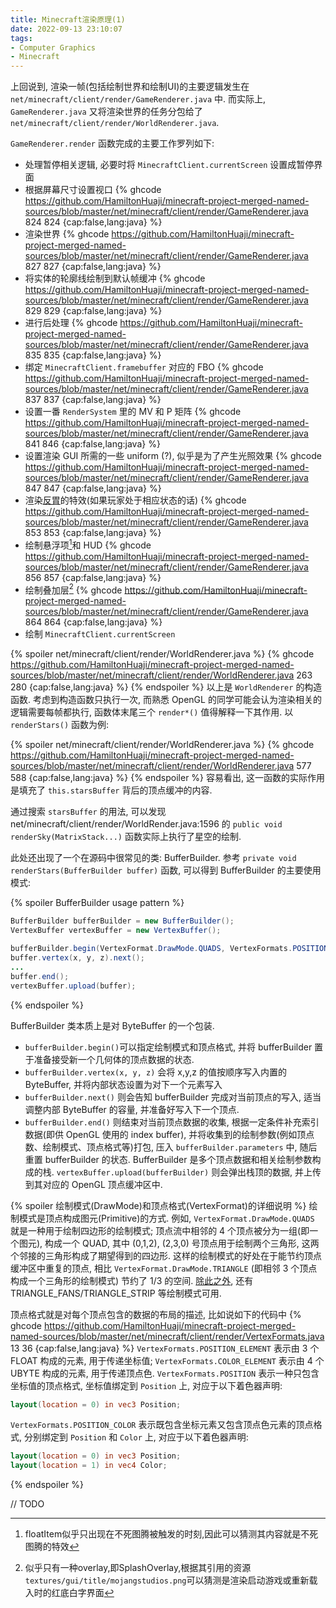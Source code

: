 ```yaml
---
title: Minecraft渲染原理(1)
date: 2022-09-13 23:10:07
tags:
- Computer Graphics
- Minecraft
---
```


上回说到, 渲染一帧(包括绘制世界和绘制UI)的主要逻辑发生在 `net/minecraft/client/render/GameRenderer.java` 中. 而实际上, `GameRenderer.java` 又将渲染世界的任务分包给了 `net/minecraft/client/render/WorldRenderer.java`.

`GameRenderer.render` 函数完成的主要工作罗列如下:
+ 处理暂停相关逻辑, 必要时将 `MinecraftClient.currentScreen` 设置成暂停界面
+ 根据屏幕尺寸设置视口 {% ghcode https://github.com/HamiltonHuaji/minecraft-project-merged-named-sources/blob/master/net/minecraft/client/render/GameRenderer.java 824 824 {cap:false,lang:java} %}
+ 渲染世界 {% ghcode https://github.com/HamiltonHuaji/minecraft-project-merged-named-sources/blob/master/net/minecraft/client/render/GameRenderer.java 827 827 {cap:false,lang:java} %}
+ 将实体的轮廓线绘制到默认帧缓冲 {% ghcode https://github.com/HamiltonHuaji/minecraft-project-merged-named-sources/blob/master/net/minecraft/client/render/GameRenderer.java 829 829 {cap:false,lang:java} %}
+ 进行后处理 {% ghcode https://github.com/HamiltonHuaji/minecraft-project-merged-named-sources/blob/master/net/minecraft/client/render/GameRenderer.java 835 835 {cap:false,lang:java} %}
+ 绑定 `MinecraftClient.framebuffer` 对应的 FBO {% ghcode https://github.com/HamiltonHuaji/minecraft-project-merged-named-sources/blob/master/net/minecraft/client/render/GameRenderer.java 837 837 {cap:false,lang:java} %}
+ 设置一番 `RenderSystem` 里的 MV 和 P 矩阵 {% ghcode https://github.com/HamiltonHuaji/minecraft-project-merged-named-sources/blob/master/net/minecraft/client/render/GameRenderer.java 841 846 {cap:false,lang:java} %}
+ 设置渲染 GUI 所需的一些 uniform (?), 似乎是为了产生光照效果 {% ghcode https://github.com/HamiltonHuaji/minecraft-project-merged-named-sources/blob/master/net/minecraft/client/render/GameRenderer.java 847 847 {cap:false,lang:java} %}
+ 渲染[反胃](https://minecraft.fandom.com/zh/wiki/%E5%8F%8D%E8%83%83)的特效(如果玩家处于相应状态的话) {% ghcode https://github.com/HamiltonHuaji/minecraft-project-merged-named-sources/blob/master/net/minecraft/client/render/GameRenderer.java 853 853 {cap:false,lang:java} %}
+ 绘制悬浮项[^1]和 HUD {% ghcode https://github.com/HamiltonHuaji/minecraft-project-merged-named-sources/blob/master/net/minecraft/client/render/GameRenderer.java 856 857 {cap:false,lang:java} %}
+ 绘制叠加层[^2] {% ghcode https://github.com/HamiltonHuaji/minecraft-project-merged-named-sources/blob/master/net/minecraft/client/render/GameRenderer.java 864 864 {cap:false,lang:java} %}
+ 绘制 `MinecraftClient.currentScreen`

<!-- 这两个类都不是一般的复杂, 因此我们可以尝试从一部分简单的逻辑入手, 来挖掘 ojng 程序员惯用的编码模式. -->

<!-- more -->
{% spoiler net/minecraft/client/render/WorldRenderer.java %}
{% ghcode https://github.com/HamiltonHuaji/minecraft-project-merged-named-sources/blob/master/net/minecraft/client/render/WorldRenderer.java 263 280 {cap:false,lang:java} %}
{% endspoiler %}
以上是 `WorldRenderer` 的构造函数. 考虑到构造函数只执行一次, 而熟悉 OpenGL 的同学可能会认为渲染相关的逻辑需要每帧都执行, 函数体末尾三个 `render*()` 值得解释一下其作用. 以 `renderStars()` 函数为例:

{% spoiler net/minecraft/client/render/WorldRenderer.java %}
{% ghcode https://github.com/HamiltonHuaji/minecraft-project-merged-named-sources/blob/master/net/minecraft/client/render/WorldRenderer.java 577 588 {cap:false,lang:java} %}
{% endspoiler %}
容易看出, 这一函数的实际作用是填充了 `this.starsBuffer` 背后的顶点缓冲的内容. 

通过搜索 `starsBuffer` 的用法, 可以发现 net/minecraft/client/render/WorldRender.java:1596 的 `public void renderSky(MatrixStack...)` 函数实际上执行了星空的绘制.

此处还出现了一个在源码中很常见的类: BufferBuilder. 参考 `private void renderStars(BufferBuilder buffer)` 函数, 可以得到 BufferBuilder 的主要使用模式:

{% spoiler BufferBuilder usage pattern %}
```java
BufferBuilder bufferBuilder = new BufferBuilder();
VertexBuffer vertexBuffer = new VertexBuffer();

bufferBuilder.begin(VertexFormat.DrawMode.QUADS, VertexFormats.POSITION);
buffer.vertex(x, y, z).next();
...
buffer.end();
vertexBuffer.upload(buffer);
```
{% endspoiler %}

BufferBuilder 类本质上是对 ByteBuffer 的一个包装.
+ `bufferBuilder.begin()`可以指定绘制模式和顶点格式, 并将 bufferBuilder 置于准备接受新一个几何体的顶点数据的状态.
+ `bufferBuilder.vertex(x, y, z)` 会将 x,y,z 的值按顺序写入内置的 ByteBuffer, 并将内部状态设置为对下一个元素写入
+ `bufferBuilder.next()` 则会告知 bufferBuilder 完成对当前顶点的写入, 适当调整内部 ByteBuffer 的容量, 并准备好写入下一个顶点.
+ `bufferBuilder.end()` 则结束对当前顶点数据的收集, 根据一定条件补充索引数据(即供 OpenGL 使用的 index buffer), 并将收集到的绘制参数(例如顶点数、绘制模式、顶点格式等)打包, 压入 `bufferBuilder.parameters` 中, 随后重置 bufferBuilder 的状态.
BufferBuilder 是多个顶点数据和相关绘制参数构成的栈. `vertexBuffer.upload(bufferBuilder)` 则会弹出栈顶的数据, 并上传到其对应的 OpenGL 顶点缓冲区中.

{% spoiler 绘制模式(DrawMode)和顶点格式(VertexFormat)的详细说明 %}
绘制模式是顶点构成图元(Primitive)的方式. 例如, `VertexFormat.DrawMode.QUADS` 就是一种用于绘制四边形的绘制模式; 顶点流中相邻的 4 个顶点被分为一组(即一个图元), 构成一个 QUAD, 其中 (0,1,2), (2,3,0) 号顶点用于绘制两个三角形, 这两个邻接的三角形构成了期望得到的四边形. 这样的绘制模式的好处在于能节约顶点缓冲区中重复的顶点, 相比 `VertexFormat.DrawMode.TRIANGLE` (即相邻 3 个顶点构成一个三角形的绘制模式) 节约了 1/3 的空间. [除此之外](https://www.khronos.org/opengl/wiki/Primitive), 还有 TRIANGLE_FANS/TRIANGLE_STRIP 等绘制模式可用.

顶点格式就是对每个顶点包含的数据的布局的描述, 比如说如下的代码中
{% ghcode https://github.com/HamiltonHuaji/minecraft-project-merged-named-sources/blob/master/net/minecraft/client/render/VertexFormats.java 13 36 {cap:false,lang:java} %}
`VertexFormats.POSITION_ELEMENT` 表示由 3 个 FLOAT 构成的元素, 用于传递坐标值; `VertexFormats.COLOR_ELEMENT` 表示由 4 个 UBYTE 构成的元素, 用于传递顶点色.
`VertexFormats.POSITION` 表示一种只包含坐标值的顶点格式, 坐标值绑定到 `Position` 上, 对应于以下着色器声明:
```glsl
layout(location = 0) in vec3 Position;
```
`VertexFormats.POSITION_COLOR` 表示既包含坐标元素又包含顶点色元素的顶点格式, 分别绑定到 `Position` 和 `Color` 上, 对应于以下着色器声明:
```glsl
layout(location = 0) in vec3 Position;
layout(location = 1) in vec4 Color;
```
{% endspoiler %}

// TODO

[^1]: floatItem似乎只出现在不死图腾被触发的时刻,因此可以猜测其内容就是不死图腾的特效
[^2]: 似乎只有一种overlay,即SplashOverlay,根据其引用的资源`textures/gui/title/mojangstudios.png`可以猜测是渲染启动游戏或重新载入时的红底白字界面
